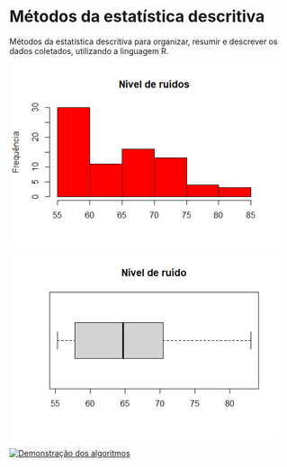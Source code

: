 # Métodos da estatística descritiva
Métodos da estatística descritiva para organizar, resumir e descrever os dados coletados, utilizando a linguagem R.

<img src="https://github.com/miqueiasrodrigues/Probabilidade-Estatistica/blob/main/assets/images/Rplot.png" width="480">

<img src="https://github.com/miqueiasrodrigues/Probabilidade-Estatistica/blob/main/assets/images/Rplot01.png" width="480">

[![Demonstração dos algoritmos](https://yt-embed.herokuapp.com/embed?v=7wXqz-9UWWw)](https://www.youtube.com/watch?v=7wXqz-9UWWw "Demonstração")
